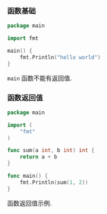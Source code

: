 ### 函数基础

```go
package main

import fmt

main() {
    fmt.Println("hello world")
}
```
`main` 函数不能有返回值.

### 函数返回值

```go
package main

import (
	"fmt"
)

func sum(a int, b int) int {
	return a + b
}

func main() {
	fmt.Println(sum(1, 2))
}
```

函数返回值示例.


